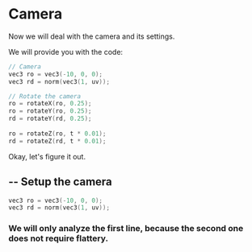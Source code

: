 # Camera

Now we will deal with the camera and its settings.

We will provide you with the code:
```c++
// Camera
vec3 ro = vec3(-10, 0, 0);
vec3 rd = norm(vec3(1, uv));

// Rotate the camerа
ro = rotateX(ro, 0.25);
ro = rotateY(ro, 0.25);
rd = rotateY(rd, 0.25);
              
ro = rotateZ(ro, t * 0.01);
rd = rotateZ(rd, t * 0.01);
```

Okay, let's figure it out.

--
Setup the camera
--
```c++
vec3 ro = vec3(-10, 0, 0);
vec3 rd = norm(vec3(1, uv));
```
### We will only analyze the first line, because the second one does not require flattery.

